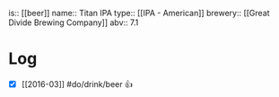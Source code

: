 is:: [[beer]]
name:: Titan IPA
type:: [[IPA - American]]
brewery:: [[Great Divide Brewing Company]]
abv:: 7.1

# Log
- [x] [[2016-03]] #do/drink/beer 👍
